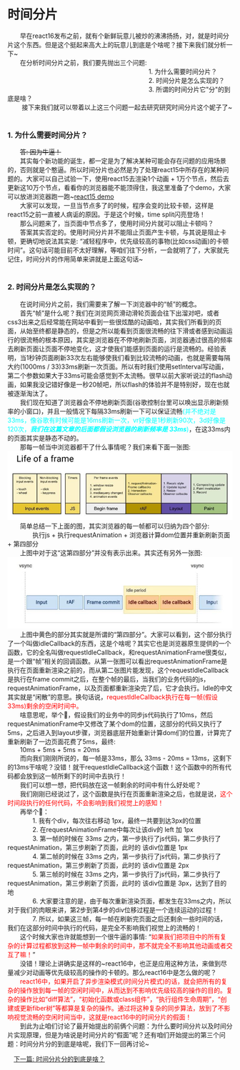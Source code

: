 # 时间分片

&emsp;&emsp;早在react16发布之前，就有个新鲜玩意儿被炒的沸沸扬扬，对，就是时间分片这个东西。但是这个挺起来高大上的玩意儿到底是个啥呢？接下来我们就分析一下~<br>
&emsp;&emsp;在分析时间分片之前，我们要先抛出三个问题: <br>
&emsp;&emsp;&emsp;&emsp;&emsp;&emsp;&emsp;&emsp;
&emsp;&emsp;&emsp;&emsp;&emsp;&emsp;&emsp;&emsp;
&emsp;&emsp;&emsp;&emsp;&emsp;&emsp;1. 为什么需要时间分片？<br>
&emsp;&emsp;&emsp;&emsp;&emsp;&emsp;&emsp;&emsp;
&emsp;&emsp;&emsp;&emsp;&emsp;&emsp;&emsp;&emsp;
&emsp;&emsp;&emsp;&emsp;&emsp;&emsp;2. 时间分片是怎么实现的？<br>
&emsp;&emsp;&emsp;&emsp;&emsp;&emsp;&emsp;&emsp;
&emsp;&emsp;&emsp;&emsp;&emsp;&emsp;&emsp;&emsp;
&emsp;&emsp;&emsp;&emsp;&emsp;&emsp;3. 所谓的时间分片它"分"的到底是啥？<br>
&emsp;&emsp; 接下来我们就可以带着以上这三个问题一起去研究研究时间分片这个妮子了~<br><br>
### 1. 为什么需要时间分片？
&emsp;&emsp;~~答: 因为牛逼！~~<br>
&emsp;&emsp;其实每个新功能的诞生，都一定是为了解决某种可能会存在问题的应用场景的，否则就是个憨逼。所以时间分片也必然是为了处理react15中所存在的某种问题的。大家可以自己试验一下，使用react15去渲染1个动画 + 1万个节点，然后去更新这10万个节点，看看你的浏览器能不能顶得住，我这里准备了个demo，大家可以放进浏览器跑一跑~[react15 demo](./index.html)<br>
&emsp;&emsp;大家可以发现，一旦当节点多了的时候，程序会变的比较卡顿，这样是react15之前一直被人病诟的原因。于是这个时候，time split闪亮登场！<br>
&emsp;&emsp;那么问题来了，当页面中节点多了，使用时间分片就可以阻止卡顿吗？<br>
&emsp;&emsp;答案其实否定的。使用时间分片并不能阻止页面产生卡顿，与其说是阻止卡顿，更确切地说法其实是: “减轻程序中，优先级较高的事物(比如css动画)的卡顿时间”。这句话可能目前不太好理解，等咱们往下分析，一会就明了了，大家就先记住，时间分片的作用简单来讲就是上面这句话~<br><br>
### 2. 时间分片是怎么实现的？
&emsp;&emsp;在说时间分片之前，我们需要来了解一下浏览器中的“帧”的概念。<br>
&emsp;&emsp;首先“帧”是什么呢？我们在浏览网页滑动滑轮页面会往下出溜对吧，或者css3出来之后经常能在网站中看到一些很炫酷的动画哈，其实我们所看到的页面，从始至终都是静态的，但是之所以能看到页面很流畅的往下滑或者感到动画运行的很流畅的根本原因，其实是浏览器在不停地刷新页面，浏览器通过很高的频率去刷新页面让页面不停地变化，这才使我们能感到页面的运行是流畅的。经验表明，当1秒钟页面刷新33次左右能够使我们看到比较流畅的动画，也就是需要每隔 大约(1000ms / 33)33ms刷新一次页面。所以有时我们使用setInterval写动画，第二个参数如果大于33ms可能会感觉到不太流畅。很早以前大家听说过的flash动画，如果我没记错好像是一秒20帧吧，所以flash的体验并不是特别好，现在也就被逐渐淘汰了。<br>
&emsp;&emsp;我们现在知道了浏览器会不停地刷新页面(谷歌控制台里可以唤出显示刷新频率的小窗口)，并且一般情况下每隔33ms刷新一下可以保证流畅<font color=#00ffff>(并不绝对是33ms，像谷歌有时候可能是16ms刷新一次，vr好像是1秒刷新90次，3d好像是120次，***我们在这篇文章的后面都假设浏览器的刷新频率是 33ms***)</font>，在这33ms内的页面其实是静态不动的。<br>
&emsp;&emsp;那每一帧当中浏览器都干了什么事情呢？我们来看下面一张图:
<img src='./frame.jpg'><br>
&emsp;&emsp;简单总结一下上面的图，其实浏览器的每一帧都可以归纳为四个部分: <br>
&emsp;&emsp;&emsp;&emsp;执行js + 执行requestAnimation + 浏览器计算dom位置并重新刷新页面 + 第四部分<br>
&emsp;&emsp;上图中对于这“这第四部分”并没有表示出来。其实还有另外一张图:<br>
<img src='./frame2.jpg'><br>
&emsp;&emsp;上图中黄色的部分其实就是所谓的“第四部分”。大家可以看到，这个部分执行了一个叫做idleCallback的东西，这是个啥呢？其实它也是浏览器原生提供的一个函数，它的全名叫做requestIdleCallback，和requestAnimationFrame很类似，是一个跟“帧”相关的回调函数。从第一张图可以看出requestAnimationFrame是执行在页面重新渲染之前的，而从第二张图片能发现，这个requestIdleCallback是执行在frame commit之后，在整个帧的最后，当我们的业务代码的js，requestAnimationFrame，以及页面都重新渲染完了后，它才会执行。Idle的中文其实就是“闲散”的意思。换句话说，<font color=red>requestIdleCallback执行在每一帧(假设33ms)剩余的空闲时间中。</font><br>
&emsp;&emsp;啥意思呢，举个🌰，假设我们的业务中的同步js代码执行了10ms，然后requestAnimationFrame中又修改了某个dom的位置，这部分的代码又执行了5ms，之后进入到layout步骤，浏览器底层开始重新计算dom们的位置，计算完了重新刷新了一边页面花费了5ms，最终:<br>
&emsp;&emsp;10ms + 5ms + 5ms = 20ms<br>
&emsp;&emsp;而向我们刚刚所说的，每一帧是33ms，那么 33ms - 20ms = 13ms，这剩下的13ms干啥呢？没错！就干requestIdleCallback这个函数！这个函数中的所有代码都会放到这一帧所剩下的时间中去执行！<br>
&emsp;&emsp;我们可以想一想，把代码放在这一帧剩余的时间中有什么好处呢？<br>
&emsp;&emsp;我们刚刚已经说过了，这个函数是执行在页面重新渲染之后，也就是说，<font color=red>这个时间段执行的任何代码，不会影响到我们视觉上的感知！</font><br>
&emsp;&emsp;再举个🌰：<br>
&emsp;&emsp;&emsp;&emsp;1. 我有个div，每次往右移动 1px，最终一共要到达3px的位置<br>
&emsp;&emsp;&emsp;&emsp;2. 在requestAnimationFrame中每次让该div的 left 加 1px<br>
&emsp;&emsp;&emsp;&emsp;3. 第一帧的时候在 33ms 之内，第一步执行了js代码，第二步执行了requestAnimation，第三步刷新了页面，此时的 该div位置是 1px<br>
&emsp;&emsp;&emsp;&emsp;4. 第二帧的时候在 33ms 之内，第一步执行了js代码，第二步执行了requestAnimation，第三步刷新了页面，此时的 该div位置是 2px<br>
&emsp;&emsp;&emsp;&emsp;5. 第三帧的时候在 33ms 之内，第一步执行了js代码，第二步执行了requestAnimation，第三步刷新了页面，此时的 该div位置是 3px，达到了目的地<br>
&emsp;&emsp;&emsp;&emsp;6. 大家要注意的是，由于每次重新渲染页面，都发生在33ms之内，所以对于我们的肉眼来讲，第2步到第4步的div位移过程是一个连续运动的过程！<br>
&emsp;&emsp;&emsp;&emsp;7. 所以，如果这三帧，每一帧在刷新完页面之后还剩余一些时间的话，我们在这部分时间中执行的代码，是完全不影响我们视觉上的流畅的！<br>
&emsp;&emsp;这个时候大家也许就能想到一个很牛逼的事情: “<font color=red>如果我们把项目中的所有复杂的计算过程都放到这种一帧中剩余的时间中，那不就完全不影响其他动画或者交互了嘛！</font>”<br>
&emsp;&emsp;没错！理论上讲确实是这样的~react16中，也正是应用这种方法，来做到尽量减少对动画等优先级较高的操作的卡顿的。那么react16中是怎么做的呢？<br>
&emsp;&emsp;<font color=red>react16中，如果开启了异步渲染模式(时间分片模式)的话，就会把所有的复杂的操作放到每一帧的空闲时间中，从而达到不影响优先级较高的操作的目的。复杂的操作比如“diff算法”，“初始化函数或class组件”，“执行组件生命周期”，“创建或更新fiber树”等都算是复杂的操作。通过将这种复杂的同步算法，放到了不影响视觉流畅的空闲时间当中，这就是react16中的时间分片的假面！</font><br>
&emsp;&emsp;到此为止咱们讨论了最开始提出的前俩个问题：为什么要时间分片以及时间分片实现原理，但是为啥说是时间分片的“假面”呢？还有咱们开始提出的第三个问题：时间分片分的到底是啥呢，我们下一回再讨论~


&emsp;[下一篇: 时间分片分的到底是啥？](../time-split2)<br>
